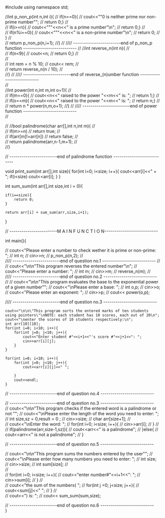 #include<iostream>
using namespace std;

//int p_non_p(int n,int i){
//	if(n==0){
//	cout<<"\"0 is neither prime nor non-prime number\"";
//	return 0;}
//	
//	if(i>=n){
//	cout<<"\""<<n<<" is a prime number\"\n";
//	return 0;}
//	
//	if(n%i==0){
//		cout<<"\""<<n<<" is a non-prime number\"\n";
//		return 0;
//	}
//	
//	return p_non_p(n,i+1);
//}
//
////	------------------------end of p_non_p function ---------------------------
//
//int reverse_n(int n){
//	
//	if(n<9){
//	cout<<n;
//	return 0;}
//	
//	
//	int rem = n % 10;
//	cout<< rem;
//	
//	return reverse_n(n / 10);
//	
//}
//
////	------------------------end of reverse_(n)umber function ---------------------------	
//	
//int power(int n,int m,int o=1){
//	
//	if(m==0){
//	cout<<n<<" raised to the power "<<m<<" is: ";
//	return 1;}
//	
//	if(o==m){
//	cout<<n<<" raised to the power "<<m<<" is: ";
//	return n;}
//	
//	return n * power(n,m,o+1);
//}
//
////	------------------------end of power function ---------------------------	
//



//
//bool palindrome(char arr[],int n,int m){
//    
//    if(m>=n)
//    return true;
//    
//    if(arr[m]!=arr[n])
//    return false;
//    
//    return palindrome(arr,n-1,m+1);
//    
//}

//	------------------------end of palindrome function ---------------------------	

void print_sum(int arr[],int size){
	for(int i=0; i<size; i++){
		cout<<arr[i]<<" + ";
		if(i<size)
		cout<<arr[i];
	}
}

int sum_sum(int arr[],int size,int i = 0){
	
	if(i==size){
		return 0;
	}
	
	return arr[i] + sum_sum(arr,size,i+1);
}


//	------------------------M A I N  F U N C T I O N---------------------------


int main(){
	
	
	
//	cout<<"Please enter a number to check wether it is prime or non-prime: ";
//	int n;
//	cin>>n;
//	p_non_p(n,2);
//	
////	------------------------end of question no.1 ---------------------------
//	
//	cout<<"\n\n\"This program reverses the entered number\"\n";
//	cout<<"Please enter a number: ";
//	int m;
//	cin>>m;
//	reverse_n(m);
//	
////	------------------------end of question no.2 ---------------------------	
//
//	cout<<"\n\n\"This program evaluates the base to the exponential power of a given number\"";
//    cout<<"\nPlease enter a base: ";
//    int o,p;
//    cin>>o;
//    cout<<"Please enter an exponent: ";
//    cin>>p;
//    cout<< power(o,p);
    
////	------------------------end of question no.3 ---------------------------	    
    
    cout<<"\n\n\"This program sorts the entered marks of ten students using pointers\"\nNOTE: each student has 10 scores, each out of 20\n";
    cout<<"\nenter the scores of 10 students respectively:\n";
    int arr[10][10];
    for(int i=0; i<10; i++){
    	for(int j=0; j<10; j++){
    		cout<<"Enter student #"<<i+1<<"'s score #"<<j+1<<": ";
    		cin>>arr[i][j];
		}
	}
	
	for(int i=0; i<10; i++){
    	for(int j=0; j<10; j++){
    		cout<<arr[i][j]<<" ";
    		
		}
		cout<<endl;
	}
    
//	------------------------end of question no.4 ---------------------------	    
    
    
//	------------------------end of question no.3 ---------------------------    
//	cout<<"\n\n\"This program checks if the entered word is a palindrome or not \"";
//	cout<<"\nPlease enter the length of the word you need to enter: ";
//	int size,sz = 0,result = 0 ;
//	cin>>size;
//	char arr[size+1];
//	
//	cout<<"\nEnter the word: ";
//	for(int i=0; i<size; i++){
//	    cin>>arr[i];
//	}
//	
//	if(palindrome(arr,size-1,sz)){
//		cout<<arr<<" is a palindrome";
//	}else{
//		cout<<arr<<" is not a palindrome";
//	}	
	
//	------------------------end of question no.5 ---------------------------    	

//	cout<<"\n\n\"This program sums the numbers entered by the user\"";
//    cout<<"\nPlease enter how many numbers you need to enter: ";
//    int size;
//    cin>>size;
//	int sum[size];
//	
//	
//	for(int i=0; i<size; i++){
//    		cout<<"enter number#"<<i+1<<": ";
//    		cin>>sum[i];
//		}
//		
//	cout<<"the sum of the numbers(  ";
//	for(int j =0; j<size; j++){
//		cout<<sum[j]<<"  ";
//	}
//	
//	  cout<<") is: ";
//	cout<< sum_sum(sum,size);
	
//	------------------------end of question no.6 ---------------------------    		
}

